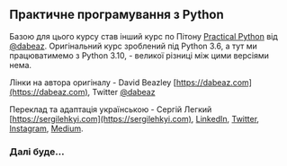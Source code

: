 ## Практичне програмування з Python

Базою для цього курсу став інший курс по Пітону [Practical Python](https://dabeaz-course.github.io/practical-python/) від [@dabeaz](https://github.com/dabeaz). Оригінальний курс зроблений під Python 3.6, а тут ми працюватимемо з Python 3.10, - великої різниці між цими версіями нема.

Лінки на автора оригіналу - David Beazley [https://dabeaz.com](https://dabeaz.com), Twitter [@dabeaz](https://twitter.com/dabeaz)

Переклад та адаптація українською - Сергій Легкий [https://sergilehkyi.com](https://sergilehkyi.com), [LinkedIn](https://www.linkedin.com/in/serhiilehkyi/), [Twitter](https://twitter.com/sergi_lehkyi), [Instagram](https://www.instagram.com/sergilehkyi/), [Medium](https://medium.com/@sergilehkyi).

### Далі буде...

